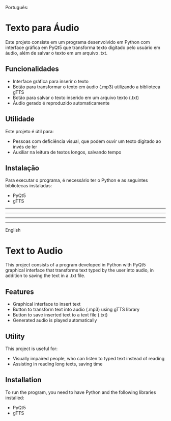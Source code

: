 

Português:

# Texto para Áudio

Este projeto consiste em um programa desenvolvido em Python com interface gráfica em PyQt5 que transforma texto digitado pelo usuário em áudio, além de salvar o texto em um arquivo .txt. 

## Funcionalidades

- Interface gráfica para inserir o texto 
- Botão para transformar o texto em áudio (.mp3) utilizando a biblioteca gTTS
- Botão para salvar o texto inserido em um arquivo texto (.txt)
- Áudio gerado é reproduzido automaticamente 

## Utilidade

Este projeto é útil para:

- Pessoas com deficiência visual, que podem ouvir um texto digitado ao invés de ler
- Auxiliar na leitura de textos longos, salvando tempo

## Instalação

Para executar o programa, é necessário ter o Python e as seguintes bibliotecas instaladas:

- PyQt5
- gTTS



--------------------------------
--------------------------------
--------------------------------
--------------------------------

English 

# Text to Audio

This project consists of a program developed in Python with PyQt5 graphical interface that transforms text typed by the user into audio, in addition to saving the text in a .txt file.

## Features

- Graphical interface to insert text
- Button to transform text into audio (.mp3) using gTTS library  
- Button to save inserted text to a text file (.txt)
- Generated audio is played automatically

## Utility

This project is useful for:

- Visually impaired people, who can listen to typed text instead of reading
- Assisting in reading long texts, saving time

## Installation

To run the program, you need to have Python and the following libraries installed:

- PyQt5
- gTTS 

